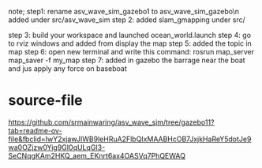 note;
step1: rename asv_wave_sim_gazebo1 to asv_wave_sim_gazebo\n
added under src/asv_wave_sim
step 2: added slam_gmapping under src/

step 3: build your workspace and launched ocean_world.launch
step 4: go to rviz windows and added from display the map
step 5: added the topic in map 
step 6: open new terminal and write this command: rosrun map_server map_saver -f my_map
step 7: added in gazebo the barrage near the boat and jus apply any force on baseboat 



# source-file
https://github.com/srmainwaring/asv_wave_sim/tree/gazebo11?tab=readme-ov-file&fbclid=IwY2xjawJIWB9leHRuA2FlbQIxMAABHcOB7JxjkHaReY5dotJe9wa0OZjzw0Yig9GI0qULqGI3-SeCNqgKAm2HKQ_aem_EKnrt6ax4OASVq7PhQEWAQ




